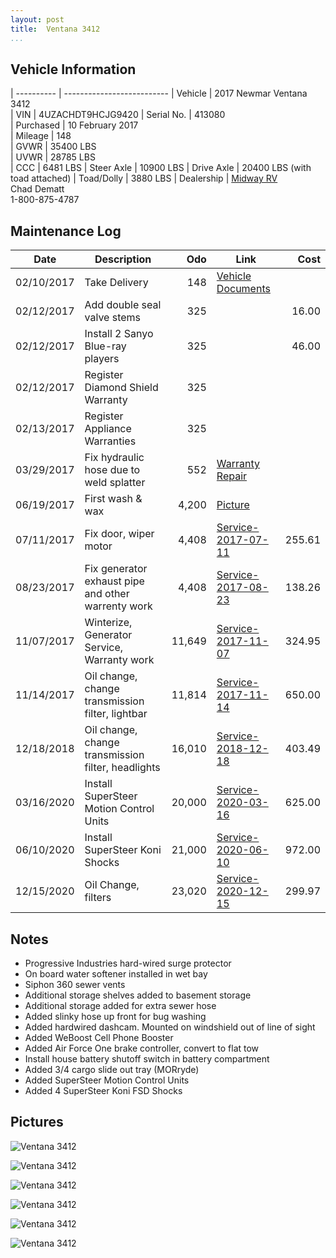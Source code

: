 ```yaml
---
layout: post  
title:  Ventana 3412
...
```


## Vehicle Information

| ---------- | -------------------------- 
| Vehicle    | 2017 Newmar Ventana 3412                                               
| VIN        | 4UZACHDT9HCJG9420
| Serial No. | 413080                                                                 
| Purchased  | 10 February 2017                                                       
| Mileage    | 148                                                                    
| GVWR       | 35400 LBS                                                              
| UVWR       | 28785 LBS                                                              
| CCC        | 6481  LBS
| Steer Axle | 10900 LBS
| Drive Axle | 20400 LBS (with toad attached)
| Toad/Dolly | 3880  LBS
| Dealership | [Midway RV](http://www.midwayrv.com/)<br>Chad Dematt<br>1-800-875-4787 


## Maintenance Log

| Date       | Description                                          | Odo     | Link                       | Cost     
| ---------- | ---------------------------------------------------- | ------: | -------------------------- | -------: 
| 02/10/2017 | Take Delivery                                        |    148  | [Vehicle Documents][1]     |  
| 02/12/2017 | Add double seal valve stems                          |    325  |                            |   16.00  
| 02/12/2017 | Install 2 Sanyo Blue-ray players                     |    325  |                            |   46.00  
| 02/12/2017 | Register Diamond Shield Warranty                     |    325  |                            |          
| 02/13/2017 | Register Appliance Warranties                        |    325  |                            |          
| 03/29/2017 | Fix hydraulic hose due to weld splatter              |    552  | [Warranty Repair][2]       |
| 06/19/2017 | First wash & wax                                     |   4,200 | [Picture][3]               |
| 07/11/2017 | Fix door, wiper motor                                |   4,408 | [Service-2017-07-11][4]    |  255.61
| 08/23/2017 | Fix generator exhaust pipe and other warrenty work   |   4,408 | [Service-2017-08-23][5]    |  138.26
| 11/07/2017 | Winterize, Generator Service, Warranty work          |  11,649 | [Service-2017-11-07][6]    |  324.95
| 11/14/2017 | Oil change, change transmission filter, lightbar     |  11,814 | [Service-2017-11-14][7]    |  650.00
| 12/18/2018 | Oil change, change transmission filter, headlights   |  16,010 | [Service-2018-12-18][8]    |  403.49
| 03/16/2020 | Install SuperSteer Motion Control Units              |  20,000 | [Service-2020-03-16][9]    |  625.00
| 06/10/2020 | Install SuperSteer Koni Shocks                       |  21,000 | [Service-2020-06-10][10]   |  972.00
| 12/15/2020 | Oil Change, filters                                  |  23,020 | [Service-2020-12-15][11]   |  299.97


## Notes

- Progressive Industries hard-wired surge protector
- On board water softener installed in wet bay
- Siphon 360 sewer vents
- Additional storage shelves added to basement storage
- Additional storage added for extra sewer hose
- Added slinky hose up front for bug washing
- Added hardwired dashcam. Mounted on windshield out of line of sight
- Added WeBoost Cell Phone Booster
- Added Air Force One brake controller, convert to flat tow
- Install house battery shutoff switch in battery compartment
- Added 3/4 cargo slide out tray (MORryde)
- Added SuperSteer Motion Control Units
- Added 4 SuperSteer Koni FSD Shocks

## Pictures


![Ventana 3412](http://i.imgur.com/QaxDwt9.jpg)

![Ventana 3412](http://i.imgur.com/8oaabGt.jpg)

![Ventana 3412](http://i.imgur.com/qpkJvn0.jpg)

![Ventana 3412](http://i.imgur.com/FyQFti3.jpg)

![Ventana 3412](http://i.imgur.com/hEFctBf.jpg)

![Ventana 3412](http://i.imgur.com/CQCgs8r.jpg)

[1]: /artifacts/NewmarVentanaTitleDocuments.pdf
[2]: /artifacts/warrenty-repair.protected.pdf
[3]: https://goo.gl/photos/PvhcmT8m4j9nsFdQ9
[4]: /artifacts/service-2017-07-11.pdf
[5]: /artifacts/service-2017-08-23.pdf
[6]: /artifacts/service-2017-11-07.pdf
[7]: /artifacts/service-2017-11-14.pdf
[8]: /artifacts/service-2018-12-18.pdf
[9]: /artifacts/service-2020-03-16.pdf
[10]: /artifacts/service-2020-06-10.pdf
[11]: /artifacts/service-2020-12-15.pdf
